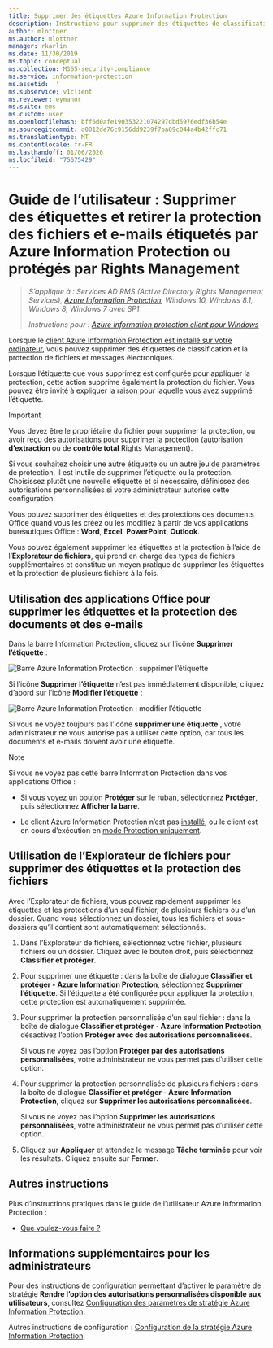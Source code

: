 ```yaml
---
title: Supprimer des étiquettes Azure Information Protection
description: Instructions pour supprimer des étiquettes de classification et la protection des fichiers qui ont été étiquetés par Azure Information Protection ou protégés par Rights Management.
author: mlottner
ms.author: mlottner
manager: rkarlin
ms.date: 11/30/2019
ms.topic: conceptual
ms.collection: M365-security-compliance
ms.service: information-protection
ms.assetid: ''
ms.subservice: v1client
ms.reviewer: eymanor
ms.suite: ems
ms.custom: user
ms.openlocfilehash: bff6d0afe190353221074297dbd5976edf36b54e
ms.sourcegitcommit: d0012de76c9156dd9239f7ba09c044a4b42ffc71
ms.translationtype: MT
ms.contentlocale: fr-FR
ms.lasthandoff: 01/06/2020
ms.locfileid: "75675429"
---
```

# <a name="user-guide-remove-labels-and-protection-from-files-and-emails-that-have-been-labeled-by-azure-information-protection-or-protected-by-rights-management"></a>Guide de l’utilisateur : Supprimer des étiquettes et retirer la protection des fichiers et e-mails étiquetés par Azure Information Protection ou protégés par Rights Management

>*S’applique à : Services AD RMS (Active Directory Rights Management Services), [Azure Information Protection](https://azure.microsoft.com/pricing/details/information-protection), Windows 10, Windows 8.1, Windows 8, Windows 7 avec SP1*
>
> *Instructions pour : [Azure information protection client pour Windows](../faqs.md#whats-the-difference-between-the-azure-information-protection-client-and-the-azure-information-protection-unified-labeling-client)*

Lorsque le [client Azure Information Protection est installé sur votre ordinateur](install-client-app.md), vous pouvez supprimer des étiquettes de classification et la protection de fichiers et messages électroniques.

Lorsque l’étiquette que vous supprimez est configurée pour appliquer la protection, cette action supprime également la protection du fichier. Vous pouvez être invité à expliquer la raison pour laquelle vous avez supprimé l’étiquette.

> [!IMPORTANT]
> Vous devez être le propriétaire du fichier pour supprimer la protection, ou avoir reçu des autorisations pour supprimer la protection (autorisation **d’extraction** ou de **contrôle total** Rights Management).

Si vous souhaitez choisir une autre étiquette ou un autre jeu de paramètres de protection, il est inutile de supprimer l’étiquette ou la protection. Choisissez plutôt une nouvelle étiquette et si nécessaire, définissez des autorisations personnalisées si votre administrateur autorise cette configuration. 

Vous pouvez supprimer des étiquettes et des protections des documents Office quand vous les créez ou les modifiez à partir de vos applications bureautiques Office : **Word**, **Excel**, **PowerPoint**, **Outlook**. 

Vous pouvez également supprimer les étiquettes et la protection à l’aide de l’**Explorateur de fichiers**, qui prend en charge des types de fichiers supplémentaires et constitue un moyen pratique de supprimer les étiquettes et la protection de plusieurs fichiers à la fois.

## <a name="using-office-apps-to-remove-labels-and-protection-from-documents-and-emails"></a>Utilisation des applications Office pour supprimer les étiquettes et la protection des documents et des e-mails

Dans la barre Information Protection, cliquez sur l’icône **Supprimer l’étiquette** :

![Barre Azure Information Protection : supprimer l’étiquette](../media/delete-label.png)

Si l’icône **Supprimer l’étiquette** n’est pas immédiatement disponible, cliquez d’abord sur l’icône **Modifier l’étiquette** :

![Barre Azure Information Protection : modifier l’étiquette](../media/edit-label.png)

Si vous ne voyez toujours pas l’icône **supprimer une étiquette** , votre administrateur ne vous autorise pas à utiliser cette option, car tous les documents et e-mails doivent avoir une étiquette.

> [!NOTE]
> Si vous ne voyez pas cette barre Information Protection dans vos applications Office :
>
> - Si vous voyez un bouton **Protéger** sur le ruban, sélectionnez **Protéger**, puis sélectionnez **Afficher la barre**.
> 
> - Le client Azure Information Protection n’est pas [installé](install-client-app.md), ou le client est en cours d’exécution en [mode Protection uniquement](client-protection-only-mode.md).

## <a name="using-file-explorer-to-remove-labels-and-protection-from-files"></a>Utilisation de l’Explorateur de fichiers pour supprimer des étiquettes et la protection des fichiers

Avec l’Explorateur de fichiers, vous pouvez rapidement supprimer les étiquettes et les protections d’un seul fichier, de plusieurs fichiers ou d’un dossier. Quand vous sélectionnez un dossier, tous les fichiers et sous-dossiers qu’il contient sont automatiquement sélectionnés. 

1. Dans l’Explorateur de fichiers, sélectionnez votre fichier, plusieurs fichiers ou un dossier. Cliquez avec le bouton droit, puis sélectionnez **Classifier et protéger**.

2. Pour supprimer une étiquette : dans la boîte de dialogue **Classifier et protéger - Azure Information Protection**, sélectionnez **Supprimer l’étiquette**. Si l’étiquette a été configurée pour appliquer la protection, cette protection est automatiquement supprimée.

3. Pour supprimer la protection personnalisée d’un seul fichier : dans la boîte de dialogue **Classifier et protéger - Azure Information Protection**, désactivez l’option **Protéger avec des autorisations personnalisées**. 
    
    Si vous ne voyez pas l’option **Protéger par des autorisations personnalisées**, votre administrateur ne vous permet pas d’utiliser cette option.
    
4. Pour supprimer la protection personnalisée de plusieurs fichiers : dans la boîte de dialogue **Classifier et protéger - Azure Information Protection**, cliquez sur **Supprimer les autorisations personnalisées**.
    
    Si vous ne voyez pas l’option **Supprimer les autorisations personnalisées**, votre administrateur ne vous permet pas d’utiliser cette option.

5. Cliquez sur **Appliquer** et attendez le message **Tâche terminée** pour voir les résultats. Cliquez ensuite sur **Fermer**.


## <a name="other-instructions"></a>Autres instructions
Plus d’instructions pratiques dans le guide de l’utilisateur Azure Information Protection :

- [Que voulez-vous faire ?](client-user-guide.md#what-do-you-want-to-do)

## <a name="additional-information-for-administrators"></a>Informations supplémentaires pour les administrateurs    
Pour des instructions de configuration permettant d’activer le paramètre de stratégie **Rendre l’option des autorisations personnalisées disponible aux utilisateurs**, consultez [Configuration des paramètres de stratégie Azure Information Protection](../configure-policy-settings.md).

Autres instructions de configuration : [Configuration de la stratégie Azure Information Protection](../configure-policy.md).

